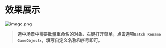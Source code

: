 # 效果展示

![image.png](https://typroa-note-xuxuxu.oss-cn-guangzhou.aliyuncs.com/d8a1365c4afb2ce3d4f4b3a3ee3317df.image.webp)

>**选中场景中需要批量重命名的对象，右键打开菜单，点击选项`Batch Rename GameObjects`，填写自定义名称和序号即可。**

